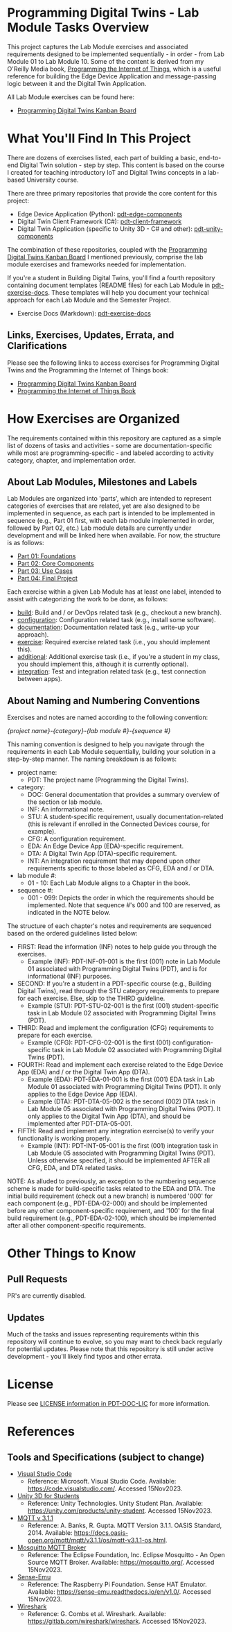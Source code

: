 # Programming Digital Twins - Lab Module Tasks Overview

This project captures the Lab Module exercises and associated requirements designed to be implemented sequentially - in order - from Lab Module 01 to Lab Module 10. Some of the content is derived from my O'Reilly Media book, [Programming the Internet of Things](https://learning.oreilly.com/library/view/programming-the-internet/9781492081401), which is a useful reference for building the Edge Device Application and message-passing logic between it and the Digital Twin Application.

All Lab Module exercises can be found here:

 - [Programming Digital Twins Kanban Board](https://github.com/orgs/programming-digital-twins/projects/1)

# What You'll Find In This Project

There are dozens of exercises listed, each part of building a basic, end-to-end Digital Twin solution - step by step. This content is based on the course I created for teaching introductory IoT and Digital Twins concepts in a lab-based University course.

There are three primary repositories that provide the core content for this project:
 - Edge Device Application (Python): [pdt-edge-components](https://github.com/programming-digital-twins/pdt-client-framework)
 - Digital Twin Client Framework (C#): [pdt-client-framework](https://github.com/programming-digital-twins/pdt-client-framework)
 - Digital Twin Application (specific to Unity 3D - C# and other): [pdt-unity-components](https://github.com/programming-digital-twins/pdt-unity-components)

The combination of these repositories, coupled with the [Programming Digital Twins Kanban Board](https://github.com/orgs/programming-digital-twins/projects/1) I mentioned previously, comprise the lab module exercises and frameworks needed for implementation.

If you're a student in Building Digital Twins, you'll find a fourth repository containing document templates (README files) for each Lab Module in [pdt-exercise-docs](https://github.com/programming-digital-twins/pdt-exercise-docs). These templates will help you document your technical approach for each Lab Module and the Semester Project.
 - Exercise Docs (Markdown): [pdt-exercise-docs](https://github.com/programming-digital-twins/pdt-exercise-docs)

## Links, Exercises, Updates, Errata, and Clarifications

Please see the following links to access exercises for Programming Digital Twins and the Programming the Internet of Things book:
 - [Programming Digital Twins Kanban Board](https://github.com/orgs/programming-digital-twins/projects/1)
 - [Programming the Internet of Things Book](https://learning.oreilly.com/library/view/programming-the-internet/9781492081401/)

# How Exercises are Organized

The requirements contained within this repository are captured as a simple list of dozens of tasks and activities - some are documentation-specific while most are programming-specific - and labeled according to activity category, chapter, and implementation order.

## About Lab Modules, Milestones and Labels

Lab Modules are organized into 'parts', which are intended to represent categories of exercises that are related, yet are also designed to be implemented in sequence, as each part is intended to be implemented in sequence (e.g., Part 01 first, with each lab module implemented in order, followed by Part 02, etc.) Lab module details are currently under development and will be linked here when available. For now, the structure is as follows: 
  - [Part 01: Foundations](https://github.com/programming-digital-twins/pdt-exercise-tasks/issues/4)
  - [Part 02: Core Components](https://github.com/programming-digital-twins/pdt-exercise-tasks/issues/5)
  - [Part 03: Use Cases](https://github.com/programming-digital-twins/pdt-exercise-tasks/issues/6)
  - [Part 04: Final Project](https://github.com/programming-digital-twins/pdt-exercise-tasks/issues/7)
  
Each exercise within a given Lab Module has at least one label, intended to assist with categorizing the work to be done, as follows:
  - [build](https://github.com/programming-digital-twins/pdt-exercise-tasks/labels/additional): Build and / or DevOps related task (e.g., checkout a new branch).
  - [configuration](https://github.com/programming-digital-twins/pdt-exercise-tasks/labels/configuration): Configuration related task (e.g., install some software).
  - [documentation](https://github.com/programming-digital-twins/pdt-exercise-tasks/labels/documentation): Documentation related task (e.g., write-up your approach).
  - [exercise](https://github.com/programming-digital-twins/pdt-exercise-tasks/labels/exercise): Required exercise related task (i.e., you should implement this).
  - [additional](https://github.com/programming-digital-twins/pdt-exercise-tasks/labels/additional): Additional exercise task (i.e., if you're a student in my class, you should implement this, although it is currently optional).
  - [integration](https://github.com/programming-digital-twins/pdt-exercise-tasks/labels/integration): Test and integration related task (e.g., test connection between apps).
  
## About Naming and Numbering Conventions

Exercises and notes are named according to the following convention:

*{project name}-{category}-{lab module #}-{sequence #}*

This naming convention is designed to help you navigate through the requirements in each Lab Module sequentially, building your solution in a step-by-step manner. The naming breakdown is as follows:
  - project name:
    - PDT: The project name (Programming the Digital Twins).
  - category:
    - DOC: General documentation that provides a summary overview of the section or lab module.
    - INF: An informational note.
    - STU: A student-specific requirement, usually documentation-related (this is relevant if enrolled in the Connected Devices course, for example).
    - CFG: A configuration requirement.
    - EDA: An Edge Device App (EDA)-specific requirement.
    - DTA: A Digital Twin App (DTA)-specific requirement.
    - INT: An integration requirement that may depend upon other requirements specific to those labeled as CFG, EDA and / or DTA.
  - lab module #:
    - 01 - 10: Each Lab Module aligns to a Chapter in the book.
  - sequence #:
    - 001 - 099: Depicts the order in which the requirements should be implemented. Note that sequence #'s 000 and 100 are reserved, as indicated in the NOTE below.

The structure of each chapter's notes and requirements are sequenced based on the ordered guidelines listed below:
  - FIRST: Read the information (INF) notes to help guide you through the exercises.
    - Example (INF): PDT-INF-01-001 is the first (001) note in Lab Module 01 associated with Programming Digital Twins (PDT), and is for informational (INF) purposes.
  - SECOND: If you're a student in a PDT-specific course (e.g., Building Digital Twins), read through the STU category requirements to prepare for each exercise. Else, skip to the THIRD guideline.
    - Example (STU): PDT-STU-02-001 is the first (001) student-specific task in Lab Module 02 associated with Programming Digital Twins (PDT).
  - THIRD: Read and implement the configuration (CFG) requirements to prepare for each exercise.
    - Example (CFG): PDT-CFG-02-001 is the first (001) configuration-specific task in Lab Module 02 associated with Programming Digital Twins (PDT).
  - FOURTH: Read and implement each exercise related to the Edge Device App (EDA) and / or the Digital Twin App (DTA).
    - Example (EDA): PDT-EDA-01-001 is the first (001) EDA task in Lab Module 01 associated with Programming Digital Twins (PDT). It only applies to the Edge Device App (EDA).
    - Example (DTA): PDT-DTA-05-002 is the second (002) DTA task in Lab Module 05 associated with Programming Digital Twins (PDT). It only applies to the Digital Twin App (DTA), and should be implemented after PDT-DTA-05-001.
  - FIFTH: Read and implement any integration exercise(s) to verify your functionality is working properly.
    - Example (INT): PDT-INT-05-001 is the first (001) integration task in Lab Module 05 associated with Programming Digital Twins (PDT). Unless otherwise specified, it should be implemented AFTER all CFG, EDA, and DTA related tasks.

NOTE: As alluded to previously, an exception to the numbering sequence scheme is made for build-specific tasks related to the EDA and DTA. The initial build requirement (check out a new branch) is numbered '000' for each component (e.g., PDT-EDA-02-000) and should be implemented before any other component-specific requirement, and '100' for the final build requirement (e.g., PDT-EDA-02-100), which should be implemented after all other component-specific requirements.

# Other Things to Know

## Pull Requests

PR's are currently disabled.

## Updates

Much of the tasks and issues representing requirements within this repository will continue to evolve, so you may want to check back regularly for potential updates. Please note that this repository is still under active development - you'll likely find typos and other errata.

# License

Please see [LICENSE information in PDT-DOC-LIC](https://github.com/programming-digital-twins/pdt-exercise-tasks/issues/2) for more information.

# References

## Tools and Specifications (subject to change)

- [Visual Studio Code](https://code.visualstudio.com/)
  - Reference: Microsoft. Visual Studio Code. Available: https://code.visualstudio.com/. Accessed 15Nov2023.
- [Unity 3D for Students](https://unity.com/products/unity-student)
  - Reference: Unity Technologies. Unity Student Plan. Available: https://unity.com/products/unity-student. Accessed 15Nov2023.
- [MQTT v 3.1.1](https://docs.oasis-open.org/mqtt/mqtt/v3.1.1/os/mqtt-v3.1.1-os.html)
  - Reference: A. Banks, R. Gupta. MQTT Version 3.1.1. OASIS Standard, 2014. Available: https://docs.oasis-open.org/mqtt/mqtt/v3.1.1/os/mqtt-v3.1.1-os.html.
- [Mosquitto MQTT Broker](https://mosquitto.org/)
  - Reference: The Eclipse Foundation, Inc. Eclipse Mosquitto - An Open Source MQTT Broker. Available: https://mosquitto.org/. Accessed 15Nov2023.
- [Sense-Emu](https://sense-emu.readthedocs.io/en/v1.1/)
  - Reference: The Raspberry Pi Foundation. Sense HAT Emulator. Available: https://sense-emu.readthedocs.io/en/v1.0/. Accessed 15Nov2023.
- [Wireshark](https://www.wireshark.org/)
  - Reference: G. Combs et al. Wireshark. Available: https://gitlab.com/wireshark/wireshark. Accessed 15Nov2023.
